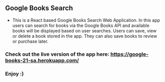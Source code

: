 ## Google Books Search

* This is a React based Google Books Search Web Application. In this app users can search for books via the Google Books API and available books will be displayed based on user searches. Users can save, view or delete a book stored in the app. They can also save books to review or purchase later.

### Check out the live version of the app here: https://google-books-21-sa.herokuapp.com/

### Enjoy :) 
